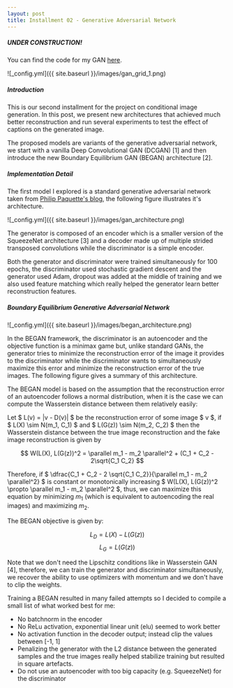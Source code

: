 ```yaml
---
layout: post
title: Installment 02 - Generative Adversarial Network
---
```


##### UNDER CONSTRUCTION!

You can find the code for my GAN [here](https://github.com/charlesashby/conditional-image-generation).

![_config.yml]({{ site.baseurl }}/images/gan_grid_1.png)

##### Introduction

This is our second installment for the project on conditional 
image generation. In this post, we present new architectures that 
achieved much better reconstruction and run several experiments 
to test the effect of captions on the generated image.

The proposed models are variants of the generative adversarial 
network, we start with a vanilla Deep Convolutional GAN (DCGAN) [1]
and then introduce the new Boundary Equilibrium GAN (BEGAN) 
architecture [2].

##### Implementation Detail

The first model I explored is a standard generative adversarial 
network taken from [Philip Paquette's blog](https://github.com/ppaquette/ift-6266-project/),
the following figure illustrates it's architecture.

![_config.yml]({{ site.baseurl }}/images/gan_architecture.png)

The generator is composed of an encoder which is a smaller version
of the SqueezeNet architecture [3] and a decoder made up of multiple
strided transposed convolutions while the discriminator is a simple
encoder.

Both the generator and discriminator were trained simultaneously for 100
epochs, the discriminator used stochastic gradient descent and the generator
used Adam, dropout was added at the middle of training and we also used 
feature matching which really helped the generator learn better
reconstruction features.

##### Boundary Equilibrium Generative Adversarial Network

![_config.yml]({{ site.baseurl }}/images/began_architecture.png)

In the BEGAN framework, the discriminator is an autoencoder and the objective function
is a minimax game but, unlike standard GANs, the generator tries to minimize the 
reconstruction error of the image it provides to the discriminator while
the discriminator wants to simultaneously maximize this error and minimize the
reconstruction error of the true images. The following figure gives a summary
of this architecture.

The BEGAN model is based on the assumption that the reconstruction error of an 
autoencoder follows a normal distribution, when it is the case we can compute the
Wasserstein distance between them relatively easily:

Let $ L(v) = |v - D(v)| $ be the reconstruction error of some image $ v $, if $ L(X) \sim N(m_1, C_1) $ 
and $ L(G(z)) \sim N(m_2, C_2) $ then the Wasserstein distance between the true image reconstruction 
and the fake image reconstruction is given by

$$
W(L(X), L(G(z))^2 = \parallel m_1 - m_2 \parallel^2 + (C_1 + C_2 - 2\sqrt{C_1 C_2} 
$$

Therefore, if $ \dfrac{C_1 + C_2 - 2 \sqrt{C_1 C_2}}{\parallel m_1 - m_2 \parallel^2} $ is constant or
monotonically increasing $ W(L(X), L(G(z))^2 \propto \parallel m_1 - m_2 \parallel^2 $, thus, we can 
maximize this equation by minimizing $m_1$ (which is equivalent to autoencoding the real images) and 
maximizing $m_2$.

The BEGAN objective is given by:


$$
L_D = L(X) - L(G(z))  
$$
$$
L_G = L(G(z)) 
$$

Note that we don't need the Lipschitz conditions like in Wasserstein GAN [4],
therefore, we can train the generator and discriminator simultaneously,
we recover the ability to use optimizers with momentum and we don't have to 
clip the weights.





Training a BEGAN resulted in many failed attempts so I decided to compile a small
list of what worked best for me:

- No batchnorm in the encoder
- No ReLu activation, exponential linear unit (elu) seemed to work better
- No activation function in the decoder output; instead clip the values between [-1, 1]
- Penalizing the generator with the L2 distance between the generated samples and the true
 images really helped stabilize training but resulted in square artefacts.
- Do not use an autoencoder with too big capacity (e.g. SqueezeNet) for the discriminator
